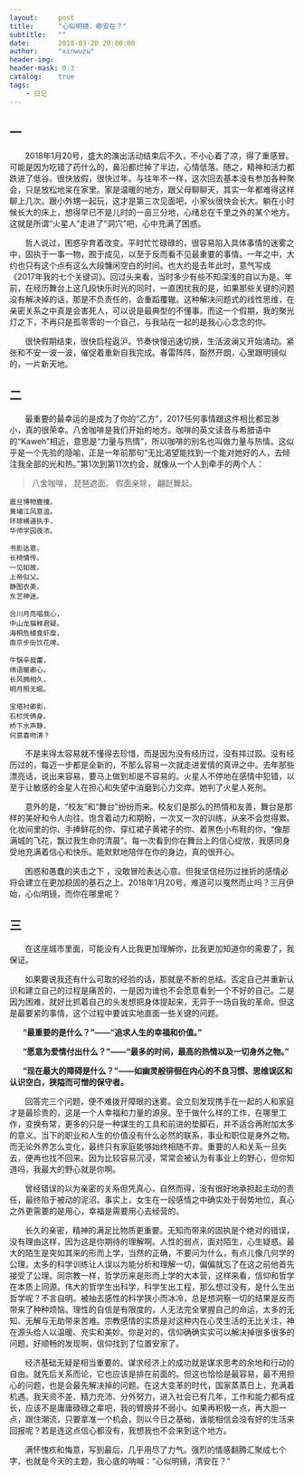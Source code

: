 ```yaml
---
layout:     post
title:      "心似明镜，卿安在？"
subtitle:   ""
date:       2018-03-20 20:00:00
author:     "xinwuzu"
header-img: 
header-mask: 0.3
catalog:    true
tags:
    - 日记
---
```


## 一

&#160; &#160; &#160; &#160;2018年1月20号，盛大的演出活动结束后不久，不小心着了凉，得了重感冒。可能是因为吃错了药什么的，鼻沿都烂掉了半边，心情低落。随之，精神和活力都跌进了低谷。很快放假，很快过年。与往年不一样，这次回去基本没有参加各种聚会，只是放松地呆在家里。家是温暖的地方，跟父母聊聊天，其实一年都难得这样聊上几次。跟小外甥一起玩，这才是第三次见面吧，小家伙很快会长大。躺在小时候长大的床上，想得早已不是儿时的一亩三分地，心绪总在千里之外的某个地方。这就是所谓“火星人”走进了“洞穴”吧，心中充满了困惑。

&#160; &#160; &#160; &#160;哲人说过，困惑孕育着改变。平时忙忙碌碌的，很容易陷入具体事情的迷雾之中，固执于一事一物，囿于成见，以至于反而看不见最重要的事情。一年之中，大约也只有这个点有这么大段慵闲空白的时间。也大约是去年此时，意气写成《2017年我的七个关键词》。回过头来看，当时多少有些不知深浅的自以为是。年前，在经历舞台上这几段快乐时光的同时，一直困扰我的是，如果那些关键的问题没有解决掉的话，那是不负责任的，会重蹈覆辙。这种解决问题式的线性思维，在亲密关系之中真是会害死人，可以说是最典型的不懂事。而这一个假期，我的聚光灯之下，不再只是孤零零的一个自己，与我站在一起的是我心心念念的你。

&#160; &#160; &#160; &#160;很快假期结束，很快启程返沪。节奏快慢迅速切换，生活波澜又开始涌动。紧张和不安一波一波，催促着重新自我完成。春雷阵阵，豁然开朗，心里跟明镜似的，一片新天地。

## 二
&#160; &#160; &#160; &#160;最重要的最幸运的是成为了你的“乙方”，2017任何事情跟这件相比都显渺小，真的很荣幸。八舍咖啡是我们开始的地方。咖啡的英文读音与希腊语中的“Kaweh”相近，意思是“力量与热情”，所以咖啡的别名也叫做力量与热情。这似乎是一个先验的隐喻，正是一年前那句“无比渴望能找到一个能对她好的人，去倾注我全部的光和热。”第1次到第11次约会，就像从一个人到牵手的两个人：


>八舍咖啡，
>琵琶遮面。
>假面亲除，
>翩跹舞起。


```
震旦博物鹿撞，
黄埔江风意滥。
环球横道执手，
华师学园夜浓。

```

```
书影达意，
长椅情传。
一见如故，
上帝似父。
静图衣美，
东艺神迷。

```

```
合川月亮唱我心，
中山龙猫释君疑。
海桐危楼食虾糜，
南京步街饮花啤。

```

```
牛锅辛我蕾，
绵语暖卿心。
长风拥相久，
明月照无眠。

```

```
宝塔衬卿影，
石栏凭俩身。
桥下水声静，
何意喜吻清？

```

&#160; &#160; &#160; &#160;不是来得太容易就不懂得去珍惜，而是因为没有经历过，没有摔过跤。没有经历过的，每迈一步都是全新的，不那么容易一次就走进爱情的真谛之中。去年那些漂亮话，说出来容易，要马上做到却是不容易的。火星人不停地在感情中犯错，以至于让敏感的金星人在担心和失望中消磨到心力交瘁。她判了火星人死刑。

&#160; &#160; &#160; &#160;意外的是，“校友”和“舞台”纷纷而来。校友们是那么的热情和友善，舞台是那样的美好和令人向往。饱含着动力和期盼，一次又一次的训练，从来不会觉得累。化妆间里的你、手捧鲜花的你、穿红裙子黄裙子的你、着黑色小布鞋的你，“像那满城的飞花，飘过我生命的清晨”。每一次看到你在舞台上的信心绽放，我感同身受地充满着信心和快乐。能默默地陪伴在你的身边，真的很开心。

&#160; &#160; &#160; &#160;困惑和愚蠢的夹击之下 ，没敢冒险表达心意。但我坚信经历过挫折的感情必将会建立在更加稳固的基石之上。2018年1月20号，难道可以戛然而止吗？三月伊始，心似明镜，而你在哪里呢？

## 三
&#160; &#160; &#160; &#160;在这座城市里面，可能没有人比我更加理解你，比我更加知道你的需要了，我保证。

&#160; &#160; &#160; &#160;如果要说我还有什么可取的经验的话，那就是不断的总结。否定自己并重新认识和建立自己的过程是痛苦的，一是因为谁也不会愿意看到一个不好的自己。二是因为困难，就好比抓着自己的头发想把身体提起来，无异于一场自我的革命。但这是最要紧的事情，这个过程中要诚实地直面一些关键的问题。

**&#160; &#160; &#160; &#160;“最重要的是什么？”——“追求人生的幸福和价值。”**

**&#160; &#160; &#160; &#160;“愿意为爱情付出什么？”——“最多的时间，最高的热情以及一切身外之物。”**

**&#160; &#160; &#160; &#160;“现在最大的障碍是什么？”——如幽灵般徘徊在内心的不良习惯、思维误区和认识空白，狭隘而可憎的保守者。**

&#160; &#160; &#160; &#160;回答完三个问题，便不难拨开障眼的迷雾。会立刻发现携手在一起的人和家庭才是最珍贵的，这是一个人幸福和力量的源泉。至于做什么样的工作，在哪里工作，变换有常，更多的只是一种谋生的工具和前进的垫脚石，并不适合再附加太多的意义。当下的职业和人生的价值没有什么必然的联系，事业和职位是身外之物。而无论外界怎么变化，最终只有家庭能够始终相随不弃。重要的人和关系一旦失去，便再也找不回来。因为比较容易沉浸，常常会被认为有事业上的野心，但你知道吗，我最大的野心就是你啊。

&#160; &#160; &#160; &#160;曾经错误的以为亲密的关系但凭真心，自然而得，没有很好地承担起主动的责任，最终陷于被动的泥沼。事实上，女生在一段感情之中确实处于弱势地位，真心之外更需要的是用心，幸福是需要用心去经营的。

&#160; &#160; &#160; &#160;长久的亲密，精神的满足比物质更重要。无知而带来的固执是个绝对的错误，没有理由这样，因为这是你期待的理解啊。人性的弱点，面对陌生，心生疑惑。最大的陌生是突如其来的形而上学，当然的正确，不要问为什么，有点儿像几何学的公理。太多的科学训练让人误以为能分析和理解一切，偏偏就忘了在这之前他首先接受了公理。同宗教一样，哲学历来是形而上学的大本营，这样来看，信仰和哲学在本质上同源。伟大的哲学生出科学，科学生出工程，那么想过没有，是什么生出哲学呢？不言自明。被抽去感性的科学狭小而冰冷，总是想洞察一切的结果是反而带来了种种烦恼。理性的自信是有限度的，人无法完全掌握自己的命运，太多的无知、无解与无助带来苦难。宗教感情的实质是对这种内在心灵生活的无比关注，神在源头给人以温暖、充实和美妙。你是对的，信仰确确实实可以解决掉很多很多的问题。好顺畅的发现啊，信仰找到了位置安家了。

&#160; &#160; &#160; &#160;经济基础无疑是相当重要的。谋求经济上的成功就是谋求思考的余地和行动的自由。就先后关系而论，它也应该是排在前面的。但这也恰恰是最容易，最不用担心的问题，也是会最先解决掉的问题。在这大变革的时代，国家蒸蒸日上，充满着机遇。我天资不差、精力充沛、分外努力，进入社会已有几年，工作和能力都有成长，应该不是庸庸碌碌之辈吧，我的臂膀并不弱小。如果再积极一点，再大胆一点，跟住潮流，只要拿准一个机会，则以今日之基础，谁能相信会没有好的生活来回报呢？若是连这点信心都没有，我想我也不会来到这个地方。

&#160; &#160; &#160; &#160;满怀愧疚和悔意，写到最后，几乎用尽了力气。强烈的情感翻腾汇聚成七个字，也就是今天的主题，我心底的呐喊：“心似明镜，清安在？”
